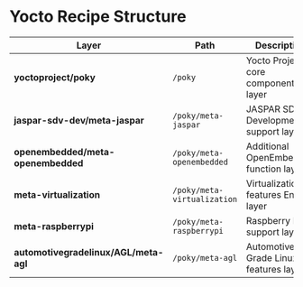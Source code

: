 # Yocto Recipe Structure

| Layer | Path | Description | Version | Remote URL |
|-------|------|-------------|---------|------------|
| **yoctoproject/poky** | `/poky` | Yocto Project core component layer | `refs/tags/scarthgap-5.0.8` | https://github.com/yoctproject/poky |
| **jaspar-sdv-dev/meta-jaspar** | `/poky/meta-jaspar` | JASPAR SDV Development support layer | `main` | https://github.com/jaspar-sdv-dev/meta-jasar |
| **openembedded/meta-openembedded** | `/poky/meta-openembedded` | Additional OpenEmbedded function layer | `scarthgap` | https://github.com/openembedded/meta-openembedded |
| **meta-virtualization** | `/poky/meta-virtualization` | Virtualization features Enable layer | `scarthgap` | https://git.yoctoproject.org/meta-virtualization |
| **meta-raspberrypi** | `/poky/meta-raspberrypi` | Raspberry Pi support layer | `scarthgap` | https://git.yoctoproject.org/meta-raspberrypi |
| **automotivegradelinux/AGL/meta-agl** | `/poky/meta-agl` | Automotive Grade Linux features layer | `salmon` | https://gitlab.com/automotivegradelinux/AGL/meta-agl |
